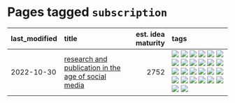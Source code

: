 # Pages tagged `subscription`

|last_modified|title|est. idea maturity|tags
|:---|:---|---:|:---|
|2022-10-30|[research and publication in the age of social media](../research-and-social.md)|2752|[![](https://img.shields.io/badge/tag-arxiv-a3a5e9)](../tags/arxiv.md) [![](https://img.shields.io/badge/tag-citation-a682e)](../tags/citation.md) [![](https://img.shields.io/badge/tag-corrections-1661bc)](../tags/corrections.md) [![](https://img.shields.io/badge/tag-credit-296bb1)](../tags/credit.md) [![](https://img.shields.io/badge/tag-curation-606780)](../tags/curation.md) [![](https://img.shields.io/badge/tag-discoverability-9a9fc4)](../tags/discoverability.md) [![](https://img.shields.io/badge/tag-discussion-49fd1a)](../tags/discussion.md) [![](https://img.shields.io/badge/tag-feed-82f6b0)](../tags/feed.md) [![](https://img.shields.io/badge/tag-git-7a169c)](../tags/git.md) [![](https://img.shields.io/badge/tag-github-254eb)](../tags/github.md) [![](https://img.shields.io/badge/tag-historyofscience-fde018)](../tags/historyofscience.md) [![](https://img.shields.io/badge/tag-mastodon-d3fceb)](../tags/mastodon.md) [![](https://img.shields.io/badge/tag-openreview-e13c2b)](../tags/openreview.md) [![](https://img.shields.io/badge/tag-paperswithcode-297b32)](../tags/paperswithcode.md) [![](https://img.shields.io/badge/tag-platform-4ed36d)](../tags/platform.md) [![](https://img.shields.io/badge/tag-publication-1eefac)](../tags/publication.md) [![](https://img.shields.io/badge/tag-reproducibility-e127da)](../tags/reproducibility.md) [![](https://img.shields.io/badge/tag-research-c9145c)](../tags/research.md) [![](https://img.shields.io/badge/tag-retractions-7ffa70)](../tags/retractions.md) [![](https://img.shields.io/badge/tag-search-418eb4)](../tags/search.md) [![](https://img.shields.io/badge/tag-socialmedia-a3de36)](../tags/socialmedia.md) [![](https://img.shields.io/badge/tag-stackoverflow-926797)](../tags/stackoverflow.md) [![](https://img.shields.io/badge/tag-subscription-e2ec85)](../tags/subscription.md) [![](https://img.shields.io/badge/tag-transparency-587798)](../tags/transparency.md) [![](https://img.shields.io/badge/tag-twitter-8b768)](../tags/twitter.md) [![](https://img.shields.io/badge/tag-validation-3c3258)](../tags/validation.md)|